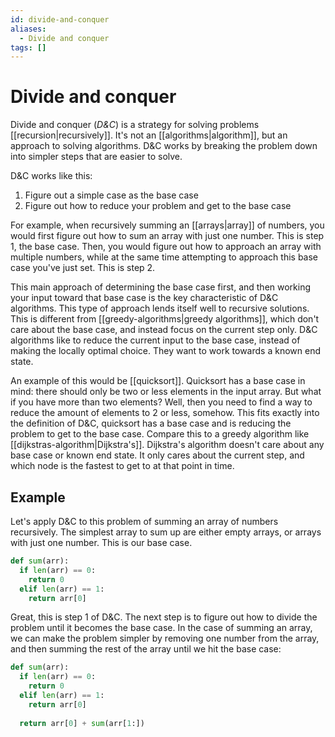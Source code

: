 ```yaml
---
id: divide-and-conquer
aliases:
  - Divide and conquer
tags: []
---
```


# Divide and conquer

Divide and conquer (_D&C_) is a strategy for solving problems [[recursion|recursively]]. It's not an [[algorithms|algorithm]], but an approach to solving algorithms. D&C works by breaking the problem down into simpler steps that are easier to solve.

D&C works like this:

1. Figure out a simple case as the base case
2. Figure out how to reduce your problem and get to the base case

For example, when recursively summing an [[arrays|array]] of numbers, you would first figure out how to sum an array with just one number. This is step 1, the base case. Then, you would figure out how to approach an array with multiple numbers, while at the same time attempting to approach this base case you've just set. This is step 2.

This main approach of determining the base case first, and then working your input toward that base case is the key characteristic of D&C algorithms. This type of approach lends itself well to recursive solutions. This is different from [[greedy-algorithms|greedy algorithms]], which don't care about the base case, and instead focus on the current step only. D&C algorithms like to reduce the current input to the base case, instead of making the locally optimal choice. They want to work towards a known end state.

An example of this would be [[quicksort]]. Quicksort has a base case in mind: there should only be two or less elements in the input array. But what if you have more than two elements? Well, then you need to find a way to reduce the amount of elements to 2 or less, somehow. This fits exactly into the definition of D&C, quicksort has a base case and is reducing the problem to get to the base case. Compare this to a greedy algorithm like [[dijkstras-algorithm|Dijkstra's]]. Dijkstra's algorithm doesn't care about any base case or known end state. It only cares about the current step, and which node is the fastest to get to at that point in time.

## Example

Let's apply D&C to this problem of summing an array of numbers recursively. The simplest array to sum up are either empty arrays, or arrays with just one number. This is our base case.

```python
def sum(arr):
  if len(arr) == 0:
    return 0
  elif len(arr) == 1:
    return arr[0]
```

Great, this is step 1 of D&C. The next step is to figure out how to divide the problem until it becomes the base case. In the case of summing an array, we can make the problem simpler by removing one number from the array, and then summing the rest of the array until we hit the base case:

```python
def sum(arr):
  if len(arr) == 0:
    return 0
  elif len(arr) == 1:
    return arr[0]
 
  return arr[0] + sum(arr[1:])
```
